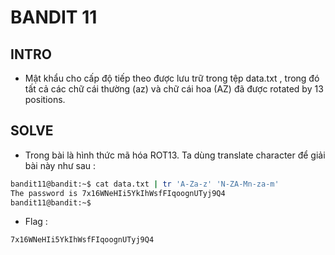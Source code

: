 # BANDIT 11

## INTRO

- Mật khẩu cho cấp độ tiếp theo được lưu trữ trong tệp data.txt , trong đó tất cả các chữ cái thường (az) và chữ cái hoa (AZ) đã được rotated by 13 positions.

## SOLVE 

- Trong bài là hình thức mã hóa ROT13. Ta dùng translate character để giải bài này như sau :

```bash
bandit11@bandit:~$ cat data.txt | tr 'A-Za-z' 'N-ZA-Mn-za-m'
The password is 7x16WNeHIi5YkIhWsfFIqoognUTyj9Q4
bandit11@bandit:~$
```

- Flag :
```
7x16WNeHIi5YkIhWsfFIqoognUTyj9Q4
```
